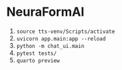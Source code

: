 # NeuraFormAI

1. `source tts-venv/Scripts/activate`
2. `uvicorn app.main:app --reload`
3. `python -m chat_ui.main`
4. `pytest tests/`
5. `quarto preview`
